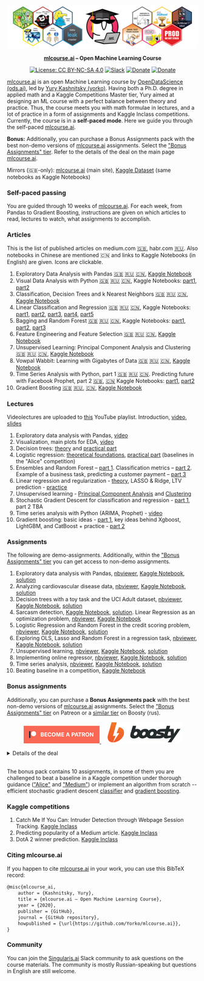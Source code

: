 <div align="center">

![ODS stickers](https://github.com/Yorko/mlcourse.ai/blob/main/img/ods_stickers.jpg)

**[mlcourse.ai](https://mlcourse.ai) – Open Machine Learning Course**

[![License: CC BY-NC-SA 4.0](https://img.shields.io/badge/license-CC%20BY--NC--SA%204.0-green)](https://creativecommons.org/licenses/by-nc-sa/4.0/)
[![Slack](https://img.shields.io/badge/slack-ods.ai-orange)](https://opendatascience.slack.com/archives/C91N8TL83/p1567408586359500)
[![Donate](https://img.shields.io/badge/support-patreon-red)](https://www.patreon.com/ods_mlcourse)
[![Donate](https://img.shields.io/badge/support-ko--fi-red)](https://ko-fi.com/mlcourse_ai)

</div>

[mlcourse.ai](https://mlcourse.ai) is an open Machine Learning course by [OpenDataScience (ods.ai)](https://ods.ai/), led by [Yury Kashnitsky (yorko)](https://yorko.github.io/). Having both a Ph.D. degree in applied math and a Kaggle Competitions Master tier, Yury aimed at designing an ML course with a perfect balance between theory and practice. Thus, the course meets you with math formulae in lectures, and a lot of practice in a form of assignments and  Kaggle Inclass competitions. Currently, the course is in a **self-paced mode**. Here we guide you through the self-paced [mlcourse.ai](https://mlcourse.ai).

__Bonus:__
Additionally, you can purchase a Bonus Assignments pack with the best non-demo versions of [mlcourse.ai](https://mlcourse.ai/) assignments. Select the ["Bonus Assignments" tier](https://www.patreon.com/ods_mlcourse). Refer to the details of the deal on the main page [mlcourse.ai](https://mlcourse.ai/).

Mirrors (:uk:-only): [mlcourse.ai](https://mlcourse.ai) (main site), [Kaggle Dataset](https://www.kaggle.com/kashnitsky/mlcourse) (same notebooks as Kaggle Notebooks)

### Self-paced passing
You are guided through 10 weeks of [mlcourse.ai](https://mlcourse.ai). For each week, from Pandas to Gradient Boosting, instructions are given on which articles to read, lectures to watch, what assignments to accomplish.

### Articles
This is the list of published articles on medium.com [:uk:](https://medium.com/open-machine-learning-course), habr.com [:ru:](https://habr.com/company/ods/blog/344044/). Also notebooks in Chinese are mentioned :cn: and links to Kaggle Notebooks (in English) are given. Icons are clickable.

1. Exploratory Data Analysis with Pandas [:uk:](https://medium.com/open-machine-learning-course/open-machine-learning-course-topic-1-exploratory-data-analysis-with-pandas-de57880f1a68)  [:ru:](https://habrahabr.ru/company/ods/blog/322626/) [:cn:](https://nbviewer.jupyter.org/github/Yorko/mlcourse.ai/blob/main/jupyter_chinese/topic01-%E4%BD%BF%E7%94%A8-Pandas-%E8%BF%9B%E8%A1%8C%E6%95%B0%E6%8D%AE%E6%8E%A2%E7%B4%A2.ipynb), [Kaggle Notebook](https://www.kaggle.com/kashnitsky/topic-1-exploratory-data-analysis-with-pandas)
2. Visual Data Analysis with Python [:uk:](https://medium.com/open-machine-learning-course/open-machine-learning-course-topic-2-visual-data-analysis-in-python-846b989675cd)  [:ru:](https://habrahabr.ru/company/ods/blog/323210/) [:cn:](http://nbviewer.ipython.org/urls/raw.github.com/Yorko/mlcourse.ai/main/jupyter_chinese/topic02-Python-%E6%95%B0%E6%8D%AE%E5%8F%AF%E8%A7%86%E5%8C%96%E5%88%86%E6%9E%90.ipynb), Kaggle Notebooks: [part1](https://www.kaggle.com/kashnitsky/topic-2-visual-data-analysis-in-python), [part2](https://www.kaggle.com/kashnitsky/topic-2-part-2-seaborn-and-plotly)
3. Classification, Decision Trees and k Nearest Neighbors [:uk:](https://medium.com/open-machine-learning-course/open-machine-learning-course-topic-3-classification-decision-trees-and-k-nearest-neighbors-8613c6b6d2cd) [:ru:](https://habrahabr.ru/company/ods/blog/322534/) [:cn:](https://nbviewer.jupyter.org/github/Yorko/mlcourse.ai/blob/main/jupyter_chinese/topic03-%E5%86%B3%E7%AD%96%E6%A0%91%E5%92%8C-K-%E8%BF%91%E9%82%BB%E5%88%86%E7%B1%BB.ipynb), [Kaggle Notebook](https://www.kaggle.com/kashnitsky/topic-3-decision-trees-and-knn)
4. Linear Classification and Regression [:uk:](https://medium.com/open-machine-learning-course/open-machine-learning-course-topic-4-linear-classification-and-regression-44a41b9b5220) [:ru:](https://habrahabr.ru/company/ods/blog/323890/) [:cn:](http://nbviewer.ipython.org/urls/raw.github.com/Yorko/mlcourse.ai/main/jupyter_chinese/topic04-%E7%BA%BF%E6%80%A7%E5%9B%9E%E5%BD%92%E5%92%8C%E7%BA%BF%E6%80%A7%E5%88%86%E7%B1%BB%E5%99%A8.ipynb), Kaggle Notebooks: [part1](https://www.kaggle.com/kashnitsky/topic-4-linear-models-part-1-ols), [part2](https://www.kaggle.com/kashnitsky/topic-4-linear-models-part-2-classification), [part3](https://www.kaggle.com/kashnitsky/topic-4-linear-models-part-3-regularization), [part4](https://www.kaggle.com/kashnitsky/topic-4-linear-models-part-4-more-of-logit), [part5](https://www.kaggle.com/kashnitsky/topic-4-linear-models-part-5-validation)
5. Bagging and Random Forest [:uk:](https://medium.com/open-machine-learning-course/open-machine-learning-course-topic-5-ensembles-of-algorithms-and-random-forest-8e05246cbba7) [:ru:](https://habrahabr.ru/company/ods/blog/324402/) [:cn:](https://nbviewer.jupyter.org/github/Yorko/mlcourse.ai/blob/main/jupyter_chinese/topic05-%E9%9B%86%E6%88%90%E5%AD%A6%E4%B9%A0%E5%92%8C%E9%9A%8F%E6%9C%BA%E6%A3%AE%E6%9E%97%E6%96%B9%E6%B3%95.ipynb), Kaggle Notebooks: [part1](https://www.kaggle.com/kashnitsky/topic-5-ensembles-part-1-bagging), [part2](https://www.kaggle.com/kashnitsky/topic-5-ensembles-part-2-random-forest), [part3](https://www.kaggle.com/kashnitsky/topic-5-ensembles-part-3-feature-importance)
6. Feature Engineering and Feature Selection [:uk:](https://medium.com/open-machine-learning-course/open-machine-learning-course-topic-6-feature-engineering-and-feature-selection-8b94f870706a) [:ru:](https://habrahabr.ru/company/ods/blog/325422/) [:cn:](http://nbviewer.ipython.org/urls/raw.github.com/Yorko/mlcourse.ai/main/jupyter_chinese/topic06-%E7%89%B9%E5%BE%81%E5%B7%A5%E7%A8%8B%E5%92%8C%E7%89%B9%E5%BE%81%E9%80%89%E6%8B%A9.ipynb), [Kaggle Notebook](https://www.kaggle.com/kashnitsky/topic-6-feature-engineering-and-feature-selection)
7. Unsupervised Learning: Principal Component Analysis and Clustering [:uk:](https://medium.com/open-machine-learning-course/open-machine-learning-course-topic-7-unsupervised-learning-pca-and-clustering-db7879568417) [:ru:](https://habrahabr.ru/company/ods/blog/325654/) [:cn:](http://nbviewer.ipython.org/urls/raw.github.com/Yorko/mlcourse.ai/main/jupyter_chinese/topic07-%E4%B8%BB%E6%88%90%E5%88%86%E5%88%86%E6%9E%90%E5%92%8C%E8%81%9A%E7%B1%BB.ipynb), [Kaggle Notebook](https://www.kaggle.com/kashnitsky/topic-7-unsupervised-learning-pca-and-clustering)
8. Vowpal Wabbit: Learning with Gigabytes of Data [:uk:](https://medium.com/open-machine-learning-course/open-machine-learning-course-topic-8-vowpal-wabbit-fast-learning-with-gigabytes-of-data-60f750086237) [:ru:](https://habrahabr.ru/company/ods/blog/326418/) [:cn:](https://nbviewer.jupyter.org/github/Yorko/mlcourse.ai/blob/main/jupyter_chinese/topic08-%E9%9A%8F%E6%9C%BA%E6%A2%AF%E5%BA%A6%E4%B8%8B%E9%99%8D%E5%92%8C%E7%8B%AC%E7%83%AD%E7%BC%96%E7%A0%81.ipynb), [Kaggle Notebook](https://www.kaggle.com/kashnitsky/topic-8-online-learning-and-vowpal-wabbit)
9. Time Series Analysis with Python, part 1 [:uk:](https://medium.com/open-machine-learning-course/open-machine-learning-course-topic-9-time-series-analysis-in-python-a270cb05e0b3) [:ru:](https://habrahabr.ru/company/ods/blog/327242/) [:cn:](http://nbviewer.ipython.org/urls/raw.github.com/Yorko/mlcourse.ai/main/jupyter_chinese/topic09-%E6%97%B6%E9%97%B4%E5%BA%8F%E5%88%97%E5%A4%84%E7%90%86%E4%B8%8E%E5%BA%94%E7%94%A8.ipynb). Predicting future with Facebook Prophet, part 2 [:uk:](https://medium.com/open-machine-learning-course/open-machine-learning-course-topic-9-part-3-predicting-the-future-with-facebook-prophet-3f3af145cdc), [:cn:](http://nbviewer.ipython.org/urls/raw.github.com/Yorko/mlcourse.ai/main/jupyter_chinese/topic09-%E6%97%B6%E9%97%B4%E5%BA%8F%E5%88%97%E5%A4%84%E7%90%86%E4%B8%8E%E5%BA%94%E7%94%A8.ipynb) Kaggle Notebooks: [part1](https://www.kaggle.com/kashnitsky/topic-9-part-1-time-series-analysis-in-python), [part2](https://www.kaggle.com/kashnitsky/topic-9-part-2-time-series-with-facebook-prophet)
10. Gradient Boosting [:uk:](https://medium.com/open-machine-learning-course/open-machine-learning-course-topic-10-gradient-boosting-c751538131ac) [:ru:](https://habrahabr.ru/company/ods/blog/327250/), [:cn:](https://nbviewer.jupyter.org/github/Yorko/mlcourse.ai/blob/main/jupyter_chinese/topic05-%E9%9B%86%E6%88%90%E5%AD%A6%E4%B9%A0%E5%92%8C%E9%9A%8F%E6%9C%BA%E6%A3%AE%E6%9E%97%E6%96%B9%E6%B3%95.ipynb), [Kaggle Notebook](https://www.kaggle.com/kashnitsky/topic-10-gradient-boosting)

### Lectures
Videolectures are uploaded to [this](https://bit.ly/2zY6Xe2) YouTube playlist.
Introduction, [video](https://www.youtube.com/watch?v=DrohHdQa8u8), [slides](https://www.slideshare.net/festline/mlcourseai-fall2019-live-session-0)

1. Exploratory data analysis with Pandas, [video](https://youtu.be/fwWCw_cE5aI)
2. Visualization, main plots for EDA, [video](https://www.youtube.com/watch?v=WNoQTNOME5g)
3. Decision trees: [theory](https://youtu.be/H4XlBTPv5rQ) and [practical part](https://youtu.be/RrVYO6Td9Js)
4. Logistic regression: [theoretical foundations](https://www.youtube.com/watch?v=l3jiw-N544s), [practical part](https://www.youtube.com/watch?v=7o0SWgY89i8) (baselines in the "Alice" competition)
5. Ensembles and Random Forest – [part 1](https://www.youtube.com/watch?v=neXJL-AqI_c). Classification metrics – [part 2](https://www.youtube.com/watch?v=aBOMYqGUlWQ). Example of a business task, predicting a customer payment – [part 3](https://www.youtube.com/watch?v=FmKU-1LZGoE)
6. Linear regression and regularization - [theory](https://youtu.be/ne-MfRfYs_c), LASSO & Ridge, LTV prediction - [practice](https://youtu.be/B8yIaIEMyIc)
7. Unsupervised learning - [Principal Component Analysis](https://youtu.be/-AswHf7h0I4) and [Clustering](https://youtu.be/eVplCo-w4XE)
8. Stochastic Gradient Descent for classification and regression - [part 1](https://youtu.be/EUSXbdzaQE8), part 2 TBA
9. Time series analysis with Python (ARIMA, Prophet) - [video](https://youtu.be/_9lBwXnbOd8)
10. Gradient boosting: basic ideas - [part 1](https://youtu.be/g0ZOtzZqdqk), key ideas behind Xgboost, LightGBM, and CatBoost + practice - [part 2](https://youtu.be/V5158Oug4W8)

### Assignments

The following are demo-assignments. Additionally, within the ["Bonus Assignments" tier](https://www.patreon.com/ods_mlcourse) you can get access to non-demo assignments.

1. Exploratory data analysis with Pandas, [nbviewer](https://nbviewer.jupyter.org/github/Yorko/mlcourse.ai/blob/main/jupyter_english/assignments_demo/assignment01_pandas_uci_adult.ipynb?flush_cache=true), [Kaggle Notebook](https://www.kaggle.com/kashnitsky/assignment-1-pandas-and-uci-adult-dataset), [solution](https://www.kaggle.com/kashnitsky/a1-demo-pandas-and-uci-adult-dataset-solution)
2. Analyzing cardiovascular disease data, [nbviewer](https://nbviewer.jupyter.org/github/Yorko/mlcourse.ai/blob/main/jupyter_english/assignments_demo/assignment02_analyzing_cardiovascular_desease_data.ipynb?flush_cache=true), [Kaggle Notebook](https://www.kaggle.com/kashnitsky/assignment-2-analyzing-cardiovascular-data), [solution](https://www.kaggle.com/kashnitsky/a2-demo-analyzing-cardiovascular-data-solution)
3. Decision trees with a toy task and the UCI Adult dataset, [nbviewer](https://nbviewer.jupyter.org/github/Yorko/mlcourse.ai/blob/main/jupyter_english/assignments_demo/assignment03_decision_trees.ipynb?flush_cache=true), [Kaggle Notebook](https://www.kaggle.com/kashnitsky/assignment-3-decision-trees), [solution](https://www.kaggle.com/kashnitsky/a3-demo-decision-trees-solution)
4. Sarcasm detection, [Kaggle Notebook](https://www.kaggle.com/kashnitsky/a4-demo-sarcasm-detection-with-logit), [solution](https://www.kaggle.com/kashnitsky/a4-demo-sarcasm-detection-with-logit-solution). Linear Regression as an optimization problem, [nbviewer](https://nbviewer.jupyter.org/github/Yorko/mlcourse.ai/blob/main/jupyter_english/assignments_demo/assignment04_linreg_optimization.ipynb?flush_cache=true), [Kaggle Notebook](https://www.kaggle.com/kashnitsky/assignment-4-linear-regression-as-optimization)
5. Logistic Regression and Random Forest in the credit scoring problem, [nbviewer](https://nbviewer.jupyter.org/github/Yorko/mlcourse.ai/blob/main/jupyter_english/assignments_demo/assignment05_logit_rf_credit_scoring.ipynb?flush_cache=true), [Kaggle Notebook](https://www.kaggle.com/kashnitsky/assignment-5-logit-and-rf-for-credit-scoring), [solution](https://www.kaggle.com/kashnitsky/a5-demo-logit-and-rf-for-credit-scoring-sol)
6. Exploring OLS, Lasso and Random Forest in a regression task, [nbviewer](https://nbviewer.jupyter.org/github/Yorko/mlcourse.ai/blob/main/jupyter_english/assignments_demo/assignment06_regression_wine.ipynb?flush_cache=true), [Kaggle Notebook](https://www.kaggle.com/kashnitsky/assignment-6-linear-models-and-rf-for-regression), [solution](https://www.kaggle.com/kashnitsky/a6-demo-regression-solution)
7. Unsupervised learning, [nbviewer](https://nbviewer.jupyter.org/github/Yorko/mlcourse.ai/blob/main/jupyter_english/assignments_demo/assignment07_unsupervised_learning.ipynb?flush_cache=true), [Kaggle Notebook](https://www.kaggle.com/kashnitsky/assignment-7-unupervised-learning), [solution](https://www.kaggle.com/kashnitsky/a7-demo-unsupervised-learning-solution)
8. Implementing online regressor, [nbviewer](https://nbviewer.jupyter.org/github/Yorko/mlcourse.ai/blob/main/jupyter_english/assignments_demo/assignment08_implement_sgd_regressor.ipynb?flush_cache=true), [Kaggle Notebook](https://www.kaggle.com/kashnitsky/assignment-8-implementing-online-regressor), [solution](https://www.kaggle.com/kashnitsky/a8-demo-implementing-online-regressor-solution)
9. Time series analysis, [nbviewer](https://nbviewer.jupyter.org/github/Yorko/mlcourse.ai/blob/main/jupyter_english/assignments_demo/assignment09_time_series.ipynb?flush_cache=true), [Kaggle Notebook](https://www.kaggle.com/kashnitsky/assignment-9-time-series-analysis), [solution](https://www.kaggle.com/kashnitsky/a9-demo-time-series-analysis-solution)
10. Beating baseline in a competition, [Kaggle Notebook](https://www.kaggle.com/kashnitsky/assignment-10-gradient-boosting-and-flight-delays)

### Bonus assignments

Additionally, you can purchase a **Bonus Assignments pack** with the best non-demo versions of [mlcourse.ai](https://mlcourse.ai/) assignments. Select the ["Bonus Assignments" tier](https://www.patreon.com/ods_mlcourse) on Patreon or a [similar tier](https://boosty.to/ods_mlcourse/purchase/1142055?ssource=DIRECT&share=subscription_link) on Boosty (rus).

<div class="row">
  <div class="col-md-8" markdown="1">
  <p align="center">
  <a href="https://www.patreon.com/ods_mlcourse">
         <img src="mlcourse_ai_jupyter_book/_static/img/become_a_patron.png">
  </a>
  &nbsp;&nbsp;
  <a href="https://boosty.to/ods_mlcourse">
         <img src="mlcourse_ai_jupyter_book/_static/img/boosty_logo.png" width=200px%>
  </a>
  </p>

</div>

  <div class="col-md-4" markdown="1">
  <details>
  <summary>Details of the deal</summary>

mlcourse.ai is still in self-paced mode but we offer you Bonus Assignments with solutions for a contribution of $17/month. The idea is that you pay for ~1-5 months while studying the course materials, but a single contribution is still fine and opens your access to the bonus pack.

Note: the first payment is charged at the moment of joining the Tier Patreon, and the next payment is charged on the 1st day of the next month, thus it's better to purchase the pack in the 1st half of the month.

mlcourse.ai is never supposed to go fully monetized (it's created in the wonderful open ODS.ai community and will remain open and free) but it'd help to cover some operational costs, and Yury also put in quite some effort into assembling all the best assignments into one pack. Please note that unlike the rest of the course content, Bonus Assignments are copyrighted. Informally, Yury's fine if you share the pack with 2-3 friends but public sharing of the Bonus Assignments pack is prohibited.
</details>
  </div>
</div><br>

The bonus pack contains 10 assignments, in some of them you are challenged to beat a baseline in a Kaggle competition under thorough guidance (["Alice"](https://mlcourse.ai/book/topic04/bonus_assignment04_alice_baselines.html) and ["Medium"](https://mlcourse.ai/book/topic06/bonus_assignment06.html)) or implement an algorithm from scratch -- efficient stochastic gradient descent [classifier](https://mlcourse.ai/book/topic08/bonus_assignment08.html) and [gradient boosting](https://mlcourse.ai/book/topic10/bonus_assignment10.html).

### Kaggle competitions

1. Catch Me If You Can: Intruder Detection through Webpage Session Tracking. [Kaggle Inclass](https://www.kaggle.com/c/catch-me-if-you-can-intruder-detection-through-webpage-session-tracking2)
2. Predicting popularity of a Medium article. [Kaggle Inclass](https://www.kaggle.com/c/how-good-is-your-medium-article)
3. DotA 2 winner prediction. [Kaggle Inclass](https://www.kaggle.com/c/mlcourse-dota2-win-prediction)

### Citing mlcourse.ai

If you happen to cite [mlcourse.ai](https://mlcourse.ai) in your work, you can use this BibTeX record:

```
@misc{mlcourse_ai,
    author = {Kashnitsky, Yury},
    title = {mlcourse.ai – Open Machine Learning Course},
    year = {2020},
    publisher = {GitHub},
    journal = {GitHub repository},
    howpublished = {\url{https://github.com/Yorko/mlcourse.ai}},
}
```

### Community

You can join the [Singularis.ai](https://singularis.ai/) Slack community to ask questions on the course materials. The community is mostly Russian-speaking but questions in English are still welcome. 
